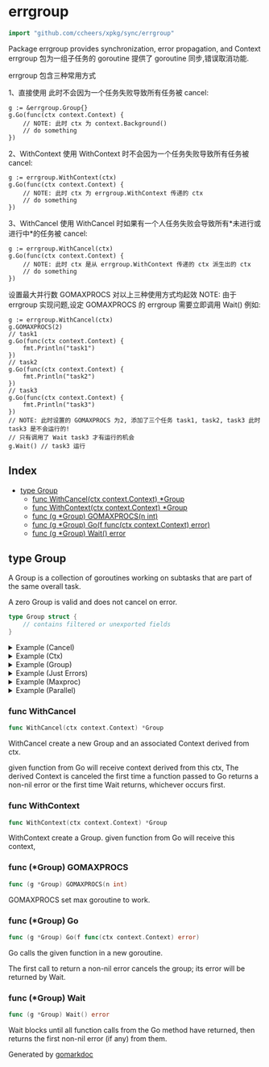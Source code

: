 <!-- Code generated by gomarkdoc. DO NOT EDIT -->

# errgroup

```go
import "github.com/ccheers/xpkg/sync/errgroup"
```

Package errgroup provides synchronization, error propagation, and Context errgroup 包为一组子任务的 goroutine 提供了 goroutine 同步,错误取消功能.

errgroup 包含三种常用方式

1、直接使用 此时不会因为一个任务失败导致所有任务被 cancel:

```
g := &errgroup.Group{}
g.Go(func(ctx context.Context) {
	// NOTE: 此时 ctx 为 context.Background()
	// do something
})
```

2、WithContext 使用 WithContext 时不会因为一个任务失败导致所有任务被 cancel:

```
g := errgroup.WithContext(ctx)
g.Go(func(ctx context.Context) {
	// NOTE: 此时 ctx 为 errgroup.WithContext 传递的 ctx
	// do something
})
```

3、WithCancel 使用 WithCancel 时如果有一个人任务失败会导致所有\*未进行或进行中\*的任务被 cancel:

```
g := errgroup.WithCancel(ctx)
g.Go(func(ctx context.Context) {
	// NOTE: 此时 ctx 是从 errgroup.WithContext 传递的 ctx 派生出的 ctx
	// do something
})
```

设置最大并行数 GOMAXPROCS 对以上三种使用方式均起效 NOTE: 由于 errgroup 实现问题,设定 GOMAXPROCS 的 errgroup 需要立即调用 Wait\(\) 例如:

```
g := errgroup.WithCancel(ctx)
g.GOMAXPROCS(2)
// task1
g.Go(func(ctx context.Context) {
	fmt.Println("task1")
})
// task2
g.Go(func(ctx context.Context) {
	fmt.Println("task2")
})
// task3
g.Go(func(ctx context.Context) {
	fmt.Println("task3")
})
// NOTE: 此时设置的 GOMAXPROCS 为2, 添加了三个任务 task1, task2, task3 此时 task3 是不会运行的!
// 只有调用了 Wait task3 才有运行的机会
g.Wait() // task3 运行
```

## Index

- [type Group](<#type-group>)
  - [func WithCancel(ctx context.Context) *Group](<#func-withcancel>)
  - [func WithContext(ctx context.Context) *Group](<#func-withcontext>)
  - [func (g *Group) GOMAXPROCS(n int)](<#func-group-gomaxprocs>)
  - [func (g *Group) Go(f func(ctx context.Context) error)](<#func-group-go>)
  - [func (g *Group) Wait() error](<#func-group-wait>)


## type Group

A Group is a collection of goroutines working on subtasks that are part of the same overall task.

A zero Group is valid and does not cancel on error.

```go
type Group struct {
    // contains filtered or unexported fields
}
```

<details><summary>Example (Cancel)</summary>
<p>

```go
{
	g := WithCancel(context.Background())
	g.Go(fakeRunTask)
	g.Go(fakeRunTask)
	if err := g.Wait(); err != nil {

	}
}
```

</p>
</details>

<details><summary>Example (Ctx)</summary>
<p>

```go
{
	g := WithContext(context.Background())
	g.Go(fakeRunTask)
	g.Go(fakeRunTask)
	if err := g.Wait(); err != nil {

	}
}
```

</p>
</details>

<details><summary>Example (Group)</summary>
<p>

```go
{
	g := Group{}
	g.Go(fakeRunTask)
	g.Go(fakeRunTask)
	if err := g.Wait(); err != nil {

	}
}
```

</p>
</details>

<details><summary>Example (Just Errors)</summary>
<p>

JustErrors illustrates the use of a Group in place of a sync.WaitGroup to simplify goroutine counting and error handling. This example is derived from the sync.WaitGroup example at https://golang.org/pkg/sync/#example_WaitGroup.

```go
{
	var g Group
	urls := []string{
		"http://www.golang.org/",
		"http://www.google.com/",
		"http://www.somestupidname.com/",
	}
	for _, url := range urls {

		url := url
		g.Go(func(context.Context) error {

			resp, err := http.Get(url)
			if err == nil {
				resp.Body.Close()
			}
			return err
		})
	}

	if err := g.Wait(); err == nil {
		fmt.Println("Successfully fetched all URLs.")
	}
}
```

</p>
</details>

<details><summary>Example (Maxproc)</summary>
<p>

```go
{
	g := Group{}

	g.GOMAXPROCS(2)
	g.Go(fakeRunTask)
	g.Go(fakeRunTask)
	if err := g.Wait(); err != nil {

	}
}
```

</p>
</details>

<details><summary>Example (Parallel)</summary>
<p>

Parallel illustrates the use of a Group for synchronizing a simple parallel task: the "Google Search 2.0" function from https://talks.golang.org/2012/concurrency.slide#46, augmented with a Context and error\-handling.

```go
{
	Google := func(ctx context.Context, query string) ([]Result, error) {
		g := WithContext(ctx)

		searches := []Search{Web, Image, Video}
		results := make([]Result, len(searches))
		for i, search := range searches {
			i, search := i, search
			g.Go(func(context.Context) error {
				result, err := search(ctx, query)
				if err == nil {
					results[i] = result
				}
				return err
			})
		}
		if err := g.Wait(); err != nil {
			return nil, err
		}
		return results, nil
	}

	results, err := Google(context.Background(), "golang")
	if err != nil {
		fmt.Fprintln(os.Stderr, err)
		return
	}
	for _, result := range results {
		fmt.Println(result)
	}

}
```

#### Output

```
web result for "golang"
image result for "golang"
video result for "golang"
```

</p>
</details>

### func WithCancel

```go
func WithCancel(ctx context.Context) *Group
```

WithCancel create a new Group and an associated Context derived from ctx.

given function from Go will receive context derived from this ctx, The derived Context is canceled the first time a function passed to Go returns a non\-nil error or the first time Wait returns, whichever occurs first.

### func WithContext

```go
func WithContext(ctx context.Context) *Group
```

WithContext create a Group. given function from Go will receive this context,

### func \(\*Group\) GOMAXPROCS

```go
func (g *Group) GOMAXPROCS(n int)
```

GOMAXPROCS set max goroutine to work.

### func \(\*Group\) Go

```go
func (g *Group) Go(f func(ctx context.Context) error)
```

Go calls the given function in a new goroutine.

The first call to return a non\-nil error cancels the group; its error will be returned by Wait.

### func \(\*Group\) Wait

```go
func (g *Group) Wait() error
```

Wait blocks until all function calls from the Go method have returned, then returns the first non\-nil error \(if any\) from them.



Generated by [gomarkdoc](<https://github.com/princjef/gomarkdoc>)
